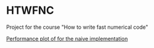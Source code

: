 # HTWFNC
Project for the course "How to write fast numerical code" 

[Performance plot of for the naive implementation](Performance_q.png)
